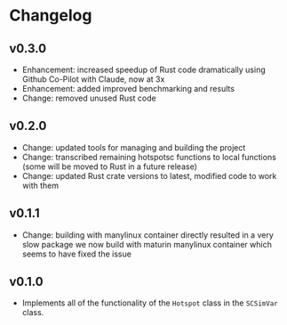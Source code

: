 # Changelog

## v0.3.0
- Enhancement: increased speedup of Rust code dramatically using Github Co-Pilot with Claude, now at 3x
- Enhancement: added improved benchmarking and results
- Change: removed unused Rust code

## v0.2.0
- Change: updated tools for managing and building the project
- Change: transcribed remaining hotspotsc functions to local functions (some will be moved to Rust in a future release)
- Change: updated Rust crate versions to latest, modified code to work with them

## v0.1.1
- Change: building with manylinux container directly resulted in a very slow package we now build with maturin manylinux container which seems to have fixed the issue

## v0.1.0
- Implements all of the functionality of the ``Hotspot`` class in the ``SCSimVar`` class.